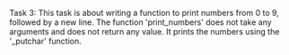 Task 3: This task is about writing a function to print numbers from 0 to 9, followed by a new line. The function 'print_numbers' does not take any arguments and does not return any value. It prints the numbers using the '_putchar' function.
